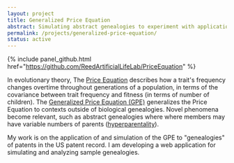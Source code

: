```yaml
---
layout: project
title: Generalized Price Equation
abstract: Simulating abstract genealogies to experiment with applications of the Generalized Price Equation for modeling hyperparental evolution.
permalink: /projects/generalized-price-equation/
status: active
---
```


{% include panel_github.html href="https://github.com/ReedArtificialLifeLab/PriceEquation" %}

In evolutionary theory, The [Price Equation](https://en.wikipedia.org/wiki/Price_equation) describes how a trait's frequency changes overtime throughout generations of a population, in terms of the covariance between trait frequency and fitness (in terms of number of children).
The [Generalized Price Equation (GPE)](https://www.biorxiv.org/content/10.1101/2020.03.19.999052v1) generalizes the Price Equation to contexts outside of biological genealogies.
Novel phenomena become relevant, such as abstract genealogies where where members may have variable numbers of parents ([hyperparentality](https://www.researchgate.net/publication/24006303_Generalization_of_the_Price_Equation_for_evolutionary_change)).

My work is on the application of and simulation of the GPE to "genealogies" of patents in the US patent record.
I am developing a web application for simulating and analyzing sample genealogies.
